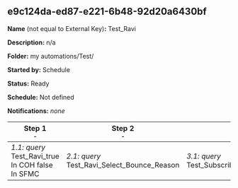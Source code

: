 ## e9c124da-ed87-e221-6b48-92d20a6430bf

**Name** (not equal to External Key)**:** Test_Ravi

**Description:** n/a

**Folder:** my automations/Test/

**Started by:** Schedule

**Status:** Ready

**Schedule:** Not defined

**Notifications:** _none_


| Step 1<br>_<small>-</small>_ | Step 2<br>_<small>-</small>_ | Step 3<br>_<small>-</small>_ | Step 4<br>_<small>-</small>_ | Step 5<br>_<small>-</small>_ |
| --- | --- | --- | --- | --- |
| _1.1: query_<br>Test_Ravi_true In COH false In SFMC | _2.1: query_<br>Test_Ravi_Select_Bounce_Reason | _3.1: query_<br>Test_Subscriber_Status_AND_Reason | _4.1: query_<br>Test_Select_basedOn_Last_UpdateDate | _5.1: query_<br>Test_Select_All_Sub_basedOn_Last_UpdateDate |
